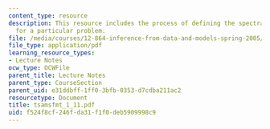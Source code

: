 ```yaml
---
content_type: resource
description: This resource includes the process of defining the spectral estimation
  for a particular problem.
file: /media/courses/12-864-inference-from-data-and-models-spring-2005/f524f8cf246fda31f1f0deb5909998c9_tsamsfmt_1_11.pdf
file_type: application/pdf
learning_resource_types:
- Lecture Notes
ocw_type: OCWFile
parent_title: Lecture Notes
parent_type: CourseSection
parent_uid: e31ddbff-1ff0-3bfb-0353-d7cdba211ac2
resourcetype: Document
title: tsamsfmt_1_11.pdf
uid: f524f8cf-246f-da31-f1f0-deb5909998c9
---
```

